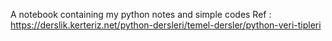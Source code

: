 A notebook containing my python notes and simple codes
Ref : https://derslik.kerteriz.net/python-dersleri/temel-dersler/python-veri-tipleri 
